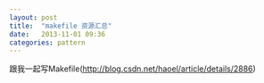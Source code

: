 ```yaml
---
layout: post
title:  "makefile 资源汇总"
date:   2013-11-01 09:36
categories: pattern
---
```


跟我一起写Makefile(http://blog.csdn.net/haoel/article/details/2886)